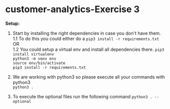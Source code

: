 # customer-analytics-Exercise 3

**Setup:**  
1. Start by installing the right dependencies in case you don't have them.  
1.1 To do this you could either do a ```pip3 install -r requirements.txt```  OR  
1.2 You could setup a virtual env and install all dependencies there.
```pip3 install virtualenv```  
```python3 -m venv env```  
```source env/bin/activate```  
```pip3 install -r requirements.txt```  
  
2. We are working with python3 so please execute all your commands with python3  
```python3 .```  

3. To execute the optional files run the following command 
```python3 . --optional```  
